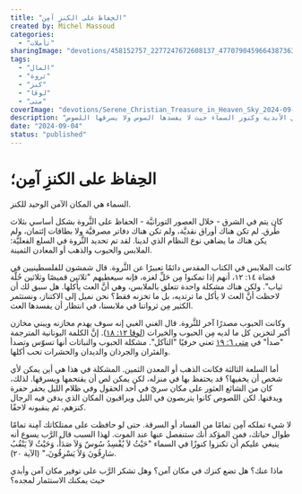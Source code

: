 ```yaml
---
title: "الحِفاظ على الكنزِ آمِن"
created by: Michel Massoud
categories:
  - "تأملات"
sharingImage: "devotions/458152757_2277247672608137_4770790459664387363_n.jpg"
tags:
  - "المال"
  - "ثروة"
  - "كنز"
  - "لوقا"
  - "متى"
coverImage: "devotions/Serene_Christian_Treasure_in_Heaven_Sky_2024-09-04.webp"
description: "السماء: الملاذ الآمن للكنوز الأبدية - تعلم كيف تكون السماء المكان الآمن لحفظ ثرواتك للأبد، بعيدًا عن التلف والسرقة، وفق تعاليم الرب يسوع في متى ٦: ٢٠. استثمر في الأبدية وكنوز السماء حيث لا يفسدها السوس ولا يسرقها اللصوص."
date: "2024-09-04"
status: "published"
---
```


# الحِفاظ على الكنزِ آمِن؛

السماء هي المكان الآمن الوحيد للكنز.

كان يتم في الشرق - خلال العصور التوراتيَّة - الحفاظ على الثَّروة بشكل أساسي بثلاث طُرق. لم تكن هناك أوراق نقديَّة، ولم تكن هناك دفاتر مصرفيَّة ولا بطاقات إئتمان، ولم يكن هناك ما يضاهي نوع النظام الذي لدينا. لقد تم تحديد الثَّروة في السلع الفعليَّة: الملابس والحبوب والذهب أو المعادن الثمينة.

كانت الملابس في الكتاب المقدس دائمًا تعبيرًا عن الثَّروة. قال شمشون للفلسطينيين في قضاة ١٤: ١٢، أنهم إذا تمكنوا مِن حَلِّ لغزه، فإنه سيعطيهم "ثلاثين قميصًا وثلاثين حُلَّة ثياب". ولكن هناك مشكلة واحدة تتعلق بالملابس، وهي أنَّ العث يأكلها. هل سبق لك أن لاحظت أنَّ العث لا يأكل ما ترتديه، بل ما تخزنه فقط؟ نحن نميل إلى الاكتناز، ونستثمر الكثير مِن ثرواتنا في ملابسنا، في انتظار أن يفسدها العث.

وكانت الحبوب مصدرًا آخر للثَّروة. قال الغني الغبي إنه سوف يهدم مخازنه ويبني مخازن أكبر لتخزين كل ما لديه مِن الحبوب والخيرات ([لوقا ١٢: ١٨](https://www.bible.com/bible/67/LUK.12.18)). إنَّ الكلمة اليونانية المترجمة "صدأ" في [متى ٦: ١٩](https://www.bible.com/bible/67/MAT.6.19) تعني حرفيًا "التآكل". مشكلة الحبوب والنباتات أنها تسوّس وتصدأ والفئران والجرذان والديدان والحشرات تحب أكلها.

أما السلعة الثالثة فكانت الذهب أو المعدن الثمين. المشكلة في هذا هي أين يمكن لأي شخص أن يخفيها؟ قد يحتفظ بها في منزله، لكن يمكن لص أن يقتحمها ويسرقها. لذلك، كان من الشائع العثور على مكان سريّ في أحد الحقول وفي ظلام الليل يحفر حفرة ويدفنها. لكن اللصوص كانوا يتربصون في الليل ويراقبون المكان الذي يدفن فيه الرجال كنزهم، ثم ينقبونه لاحقًا.

لا شيء تملكه آمِن تمامًا من الفساد أو السرقة. حتى لو حافظت على ممتلكاتك آمِنة تمامًا طوال حياتك، فمن المؤكد أنك ستنفصل عنها عند الموت. لهذا السبب قال الرَّب يسوع أنه ينبغي عليكم أن تكنزوا كنوزًا في السماء "حَيْثُ لاَ يُفْسِدُ سُوسٌ وَلاَ صَدَأٌ، وَحَيْثُ لاَ يَنْقُبُ سَارِقُونَ وَلاَ يَسْرِقُونَ،" (الآية ٢٠).

ماذا عنك؟ هل تضع كنزك في مكان آمن؟ وهل تشكر الرَّب على توفير مكان آمن وأبدي حيث يمكنك الاستثمار لمجده؟
